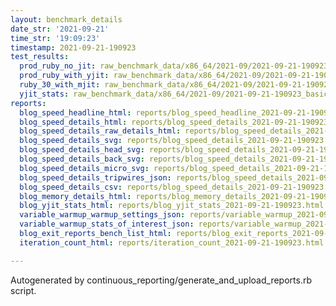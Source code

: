 ```yaml
---
layout: benchmark_details
date_str: '2021-09-21'
time_str: '19:09:23'
timestamp: 2021-09-21-190923
test_results:
  prod_ruby_no_jit: raw_benchmark_data/x86_64/2021-09/2021-09-21-190923_basic_benchmark_prod_ruby_no_jit.json
  prod_ruby_with_yjit: raw_benchmark_data/x86_64/2021-09/2021-09-21-190923_basic_benchmark_prod_ruby_with_yjit.json
  ruby_30_with_mjit: raw_benchmark_data/x86_64/2021-09/2021-09-21-190923_basic_benchmark_ruby_30_with_mjit.json
  yjit_stats: raw_benchmark_data/x86_64/2021-09/2021-09-21-190923_basic_benchmark_yjit_stats.json
reports:
  blog_speed_headline_html: reports/blog_speed_headline_2021-09-21-190923.html
  blog_speed_details_html: reports/blog_speed_details_2021-09-21-190923.html
  blog_speed_details_raw_details_html: reports/blog_speed_details_2021-09-21-190923.raw_details.html
  blog_speed_details_svg: reports/blog_speed_details_2021-09-21-190923.svg
  blog_speed_details_head_svg: reports/blog_speed_details_2021-09-21-190923.head.svg
  blog_speed_details_back_svg: reports/blog_speed_details_2021-09-21-190923.back.svg
  blog_speed_details_micro_svg: reports/blog_speed_details_2021-09-21-190923.micro.svg
  blog_speed_details_tripwires_json: reports/blog_speed_details_2021-09-21-190923.tripwires.json
  blog_speed_details_csv: reports/blog_speed_details_2021-09-21-190923.csv
  blog_memory_details_html: reports/blog_memory_details_2021-09-21-190923.html
  blog_yjit_stats_html: reports/blog_yjit_stats_2021-09-21-190923.html
  variable_warmup_warmup_settings_json: reports/variable_warmup_2021-09-21-190923.warmup_settings.json
  variable_warmup_stats_of_interest_json: reports/variable_warmup_2021-09-21-190923.stats_of_interest.json
  blog_exit_reports_bench_list_html: reports/blog_exit_reports_2021-09-21-190923.bench_list.html
  iteration_count_html: reports/iteration_count_2021-09-21-190923.html

---
```

Autogenerated by continuous_reporting/generate_and_upload_reports.rb script.
